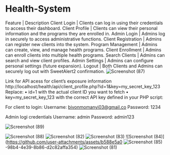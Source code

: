 # Health-System
Feature | Description
Client Login | Clients can log in using their credentials to access their dashboard.
Client Profile | Clients can view their personal information and the programs they are enrolled in.
Admin Login | Admins log in securely to access administrative functions.
Client Registration | Admins can register new clients into the system.
Program Management | Admins can create, view, and manage health programs.
Client Enrollment | Admins can enroll clients into multiple health programs.
Search Clients | Admins can search and view client profiles.
Admin Settings | Admins can configure personal settings (future expansion).
Logout | Both Clients and Admins can securely log out with SweetAlert2 confirmation.
![Screenshot (87)](https://github.com/user-attachments/assets/d84fe172-a7d5-437b-908f-5cf0f9ed4bb5)

Link for API acess for client’s exposure information 
http://localhost/health/api/client_profile.php?id=1&key=my_secret_key_123
Replace:
•	id=1 with the actual client ID you want to fetch
•	key=my_secret_key_123 with the correct API key defined in your PHP script:
 


For client to login: 
Username: bivonmomanyi03@gmail.co
Password: 1234

Admin logi credentials
Username: admin
Password: admin123

![Screenshot (89)](https://github.com/user-attachments/assets/b76e7189-c142-4ba4-a4f9-bf6fd44453d7)

![Screenshot (88)](https://github.com/user-attachments/assets/9445a0ed-9fcb-435b-b152-b84afbaf5d8a)
![Screenshot (82)](https://github.com/user-attachments/assets/40649767-9896-4e28-b48e-5e882bf2b3bd)
![Screenshot (83)](https://github.com/user-attachments/assets/ad0d5ebd-a953-4170-9540-78aa02fde396)
![Screenshot (84)](https://github.com/user-attachments/assets/b588e5a0
![Screenshot (85)](https://github.com/user-attachments/assets/3fcfe081-efcc-4e81-9f12-e8f35e7c45f8)
-98b4-4e39-8b86-d2c82affa354)
![Screenshot (81)](https://github.com/user-attachments/assets/9a8189ca-047e-479e-a8fb-39ad582902e8)
